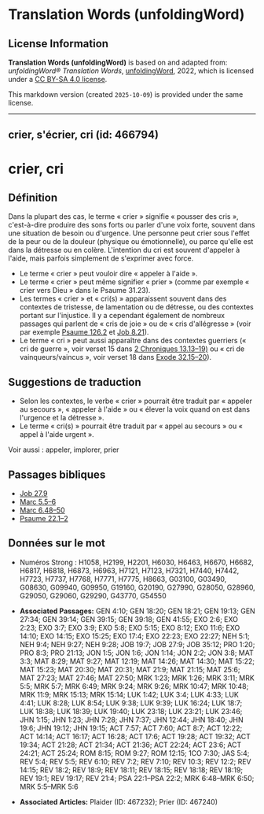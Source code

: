 # Translation Words (unfoldingWord)

## License Information

**Translation Words (unfoldingWord)** is based on and adapted from: _unfoldingWord® Translation Words_, [unfoldingWord](https://unfoldingword.org/utw), 2022, which is licensed under a [CC BY-SA 4.0 license](https://creativecommons.org/licenses/by-sa/4.0/legalcode.en).

This markdown version (created `2025-10-09`) is provided under the same license.



--------------------------------

## crier, s'écrier, cri (id: 466794)

crier, cri
==========

Définition
----------

Dans la plupart des cas, le terme « crier » signifie « pousser des cris », c'est\-à\-dire produire des sons forts ou parler d'une voix forte, souvent dans une situation de besoin ou d'urgence. Une personne peut crier sous l'effet de la peur ou de la douleur (physique ou émotionnelle), ou parce qu'elle est dans la détresse ou en colère. L'intention du cri est souvent d'appeler à l'aide, mais parfois simplement de s'exprimer avec force.

* Le terme « crier » peut vouloir dire « appeler à l'aide ».
* Le terme « crier » peut même signifier « prier » (comme par exemple « crier vers Dieu » dans le Psaume 31\.23\).
* Les termes « crier » et « cri(s) » apparaissent souvent dans des contextes de tristesse, de lamentation ou de détresse, ou des contextes portant sur l'injustice. Il y a cependant également de nombreux passages qui parlent de « cris de joie » ou de « cris d'allégresse » (voir par exemple [Psaume 126\.2](https://ref.ly/Ps126:2) et [Job 8\.21](https://ref.ly/Job8:21)).
* Le terme « cri » peut aussi apparaître dans des contextes guerriers (« cri de guerre », voir verset 15 dans [2 Chroniques 13\.13–19\)](https://ref.ly/2Chr13:13-2Chr13:19) ou « cri de vainqueurs/vaincus », voir verset 18 dans [Exode 32\.15–20](https://ref.ly/Exod32:15-Exod32:20)).

Suggestions de traduction
-------------------------

* Selon les contextes, le verbe « crier » pourrait être traduit par « appeler au secours », « appeler à l'aide » ou « élever la voix quand on est dans l'urgence et la détresse ».
* Le terme « cri(s) » pourrait être traduit par « appel au secours » ou « appel à l'aide urgent ».

Voir aussi : appeler, implorer, prier

Passages bibliques
------------------

* [Job 27\.9](https://ref.ly/Job27:9)
* [Marc 5\.5–6](https://ref.ly/Mark5:5-Mark5:6)
* [Marc 6\.48–50](https://ref.ly/Mark6:48-Mark6:50)
* [Psaume 22\.1–2](https://ref.ly/Ps22:1-Ps22:2)

Données sur le mot
------------------

* Numéros Strong : H1058, H2199, H2201, H6030, H6463, H6670, H6682, H6817, H6818, H6873, H6963, H7121, H7123, H7321, H7440, H7442, H7723, H7737, H7768, H7771, H7775, H8663, G03100, G03490, G08630, G09940, G09950, G19160, G20190, G27990, G28050, G28960, G29050, G29060, G29290, G43770, G54550

* **Associated Passages:** GEN 4:10; GEN 18:20; GEN 18:21; GEN 19:13; GEN 27:34; GEN 39:14; GEN 39:15; GEN 39:18; GEN 41:55; EXO 2:6; EXO 2:23; EXO 3:7; EXO 3:9; EXO 5:8; EXO 5:15; EXO 8:12; EXO 11:6; EXO 14:10; EXO 14:15; EXO 15:25; EXO 17:4; EXO 22:23; EXO 22:27; NEH 5:1; NEH 9:4; NEH 9:27; NEH 9:28; JOB 19:7; JOB 27:9; JOB 35:12; PRO 1:20; PRO 8:3; PRO 21:13; JON 1:5; JON 1:6; JON 1:14; JON 2:2; JON 3:8; MAT 3:3; MAT 8:29; MAT 9:27; MAT 12:19; MAT 14:26; MAT 14:30; MAT 15:22; MAT 15:23; MAT 20:30; MAT 20:31; MAT 21:9; MAT 21:15; MAT 25:6; MAT 27:23; MAT 27:46; MAT 27:50; MRK 1:23; MRK 1:26; MRK 3:11; MRK 5:5; MRK 5:7; MRK 6:49; MRK 9:24; MRK 9:26; MRK 10:47; MRK 10:48; MRK 11:9; MRK 15:13; MRK 15:14; LUK 1:42; LUK 3:4; LUK 4:33; LUK 4:41; LUK 8:28; LUK 8:54; LUK 9:38; LUK 9:39; LUK 16:24; LUK 18:7; LUK 18:38; LUK 18:39; LUK 19:40; LUK 23:18; LUK 23:21; LUK 23:46; JHN 1:15; JHN 1:23; JHN 7:28; JHN 7:37; JHN 12:44; JHN 18:40; JHN 19:6; JHN 19:12; JHN 19:15; ACT 7:57; ACT 7:60; ACT 8:7; ACT 12:22; ACT 14:14; ACT 16:17; ACT 16:28; ACT 17:6; ACT 19:28; ACT 19:32; ACT 19:34; ACT 21:28; ACT 21:34; ACT 21:36; ACT 22:24; ACT 23:6; ACT 24:21; ACT 25:24; ROM 8:15; ROM 9:27; ROM 12:15; 1CO 7:30; JAS 5:4; REV 5:4; REV 5:5; REV 6:10; REV 7:2; REV 7:10; REV 10:3; REV 12:2; REV 14:15; REV 18:2; REV 18:9; REV 18:11; REV 18:15; REV 18:18; REV 18:19; REV 19:1; REV 19:17; REV 21:4; PSA 22:1–PSA 22:2; MRK 6:48–MRK 6:50; MRK 5:5–MRK 5:6
* **Associated Articles:** Plaider (ID: 467232); Prier (ID: 467240)

